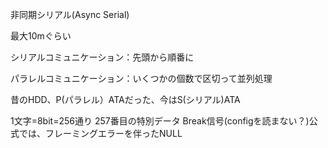﻿非同期シリアル(Async Serial)  

最大10mぐらい


シリアルコミュニケーション：先頭から順番に

パラレルコミュニケーション：いくつかの個数で区切って並列処理

昔のHDD、P(パラレル）ATAだった、今はS(シリアル)ATA


1文字=8bit=256通り 
257番目の特別データ Break信号(configを読まない？)公式では、フレーミングエラーを伴ったNULL

